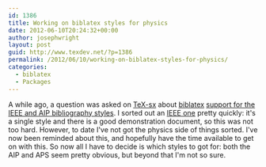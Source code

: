 ```yaml
---
id: 1386
title: Working on biblatex styles for physics
date: 2012-06-10T20:24:32+00:00
author: josephwright
layout: post
guid: http://www.texdev.net/?p=1386
permalink: /2012/06/10/working-on-biblatex-styles-for-physics/
categories:
  - biblatex
  - Packages
---
```

A while ago, a question was asked on [TeX-sx](http://tex.stackexchange.com) about [biblatex](https://ctan.org/pkg/biblatex) [support for the IEEE and AIP bibliography styles](http://tex.stackexchange.com/a/10936/73). I sorted out an [IEEE one](https://ctan.org/pkg/biblatex-ieee) pretty quickly: it's a single style and there is a good demonstration document, so this was not too hard. However, to date I've not got the physics side of things sorted. I've now been reminded about this, and hopefully have the time available to get on with this. So now all I have to decide is which styles to got for: both the AIP and APS seem pretty obvious, but beyond that I'm not so sure.
